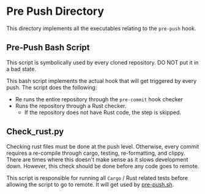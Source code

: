 # Pre Push Directory

This directory implements all the executables relating to the `pre-push` hook.

## Pre-Push Bash Script

This script is symbolically used by every cloned repository. DO NOT put
it in a bad state.

This bash script implements the actual hook that will get triggered by every
push. The script does the following:

* Re runs the entire repository through the `pre-commit` hook checker
* Runs the repository through a Rust checker.
  * If the repository does not have Rust code, the step is skipped.

## Check_rust.py

Checking rust files must be done at the push level. Otherwise, every commit
requires a re-compile through cargo, testing, re-formatting, and clippy.
There are times where this doesn't make sense as it slows development down.
However, this check should be done before any code goes to remote.

This script is responsible for running all `Cargo` / Rust related tests
before allowing the script to go to remote. It will get used by
[pre-push.sh](./pre-push.sh).
